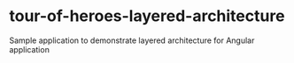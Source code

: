 # tour-of-heroes-layered-architecture
Sample application to demonstrate layered architecture for Angular application
